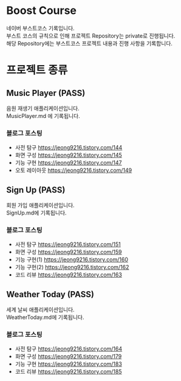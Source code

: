 # Boost Course

네이버 부스트코스 기록입니다.   
부스트 코스의 규칙으로 인해 프로젝트 Repository는 private로 진행됩니다.  
해당 Repository에는 부스트코스 프로젝트 내용과 진행 사항을 기록합니다.

# 프로젝트 종류

## Music Player (PASS)

음원 재생기 애플리케이션입니다.  
MusicPlayer.md 에 기록됩니다.  

### 블로그 포스팅
- 사전 탐구 https://jeong9216.tistory.com/144  
- 화면 구성 https://jeong9216.tistory.com/145  
- 기능 구현 https://jeong9216.tistory.com/147  
- 오토 레이아웃 https://jeong9216.tistory.com/149  


## Sign Up (PASS)

회원 가입 애플리케이션입니다.  
SignUp.md에 기록됩니다.  

### 블로그 포스팅
- 사전 탐구 https://jeong9216.tistory.com/151
- 화면 구성 https://jeong9216.tistory.com/159
- 기능 구현(1) https://jeong9216.tistory.com/160
- 기능 구현(2) https://jeong9216.tistory.com/162 
- 코드 리뷰 https://jeong9216.tistory.com/163


## Weather Today (PASS)

세계 날씨 애플리케이션입니다.  
WeatherToday.md에 기록됩니다.  

### 블로그 포스팅 
- 사전 탐구 https://jeong9216.tistory.com/164
- 화면 구성 https://jeong9216.tistory.com/179
- 기능 구현 https://jeong9216.tistory.com/183
- 코드 리뷰 https://jeong9216.tistory.com/185
